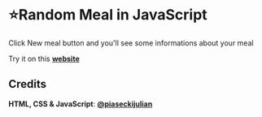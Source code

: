 # ⭐Random Meal in JavaScript

Click New meal button and you'll see some informations about your meal

Try it on this **[website](https://piaseckijulian.github.io/Random-Meal/)**

## Credits

**HTML, CSS & JavaScript**: **[@piaseckijulian](https://github.com/piaseckijulian)**
